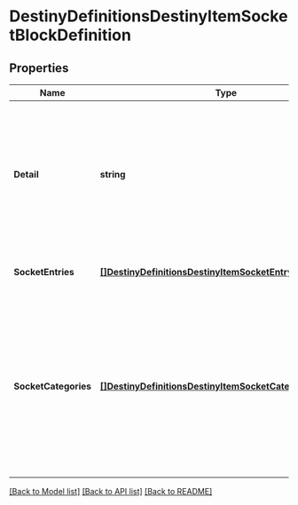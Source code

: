 # DestinyDefinitionsDestinyItemSocketBlockDefinition

## Properties
Name | Type | Description | Notes
------------ | ------------- | ------------- | -------------
**Detail** | **string** | This was supposed to be a string that would give per-item details about sockets. In practice, it turns out that all this ever has is the localized word \&quot;details\&quot;. ... that&#39;s lame, but perhaps it will become something cool in the future. | [optional] [default to null]
**SocketEntries** | [**[]DestinyDefinitionsDestinyItemSocketEntryDefinition**](Destiny.Definitions.DestinyItemSocketEntryDefinition.md) | Each socket on an item is defined here. Check inside for more info. | [optional] [default to null]
**SocketCategories** | [**[]DestinyDefinitionsDestinyItemSocketCategoryDefinition**](Destiny.Definitions.DestinyItemSocketCategoryDefinition.md) | A convenience property, that refers to the sockets in the \&quot;sockets\&quot; property, pre-grouped by category and ordered in the manner that they should be grouped in the UI. You could form this yourself with the existing data, but why would you want to? Enjoy life man. | [optional] [default to null]

[[Back to Model list]](../README.md#documentation-for-models) [[Back to API list]](../README.md#documentation-for-api-endpoints) [[Back to README]](../README.md)


